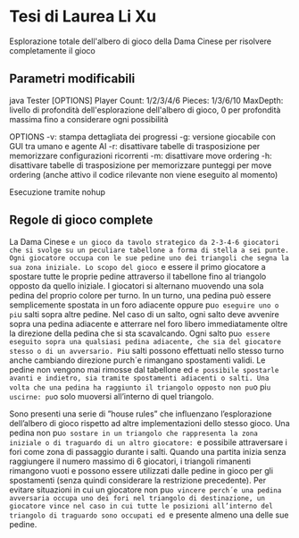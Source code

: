 # Tesi di Laurea Li Xu
Esplorazione totale dell'albero di gioco della Dama Cinese per risolvere completamente il gioco

## Parametri modificabili
java Tester [OPTIONS] <Player Count> <Pieces> <MaxDepth>
Player Count: 1/2/3/4/6
Pieces: 1/3/6/10
MaxDepth: livello di profondità dell'esplorazione dell'albero di gioco, 0 per profondità massima fino a considerare ogni possibilità

OPTIONS
-v: stampa dettagliata dei progressi
-g: versione giocabile con GUI tra umano e agente AI
-r: disattivare tabelle di trasposizione per memorizzare configurazioni ricorrenti
-m: disattivare move ordering
-h: disattivare tabelle di trasposizione per memorizzare punteggi per move ordering (anche attivo il codice rilevante non viene eseguito al momento)

Esecuzione tramite nohup

## Regole di gioco complete
La Dama Cinese `e un gioco da tavolo strategico da 2-3-4-6 giocatori che si svolge su
un peculiare tabellone a forma di stella a sei punte. Ogni giocatore occupa con le sue
pedine uno dei triangoli che segna la sua zona iniziale. Lo scopo del gioco `e essere il
primo giocatore a spostare tutte le proprie pedine attraverso il tabellone fino al triangolo
opposto da quello iniziale.
I giocatori si alternano muovendo una sola pedina del proprio colore per turno. In un
turno, una pedina può essere semplicemente spostata in un foro adiacente oppure pu`o
eseguire uno o pi`u salti sopra altre pedine.
Nel caso di un salto, ogni salto deve avvenire sopra una pedina adiacente e atterrare
nel foro libero immediatamente oltre la direzione della pedina che si sta scavalcando.
Ogni salto pu`o essere eseguito sopra una qualsiasi pedina adiacente, che sia del giocatore
stesso o di un avversario. Pi`u salti possono effettuati nello stesso turno anche cambiando
direzione purch´e rimangano spostamenti validi. Le pedine non vengono mai rimosse dal
tabellone ed `e possibile spostarle avanti e indietro, sia tramite spostamenti adiacenti o
salti. Una volta che una pedina ha raggiunto il triangolo opposto non pu`o pi`u uscirne:
pu`o solo muoversi all’interno di quel triangolo.

Sono presenti una serie di ”house rules” che influenzano l’esplorazione dell’albero di gioco
rispetto ad altre implementazioni dello stesso gioco.
Una pedina non pu`o sostare in un triangolo che rappresenta la zona iniziale o di
traguardo di un altro giocatore: `e possibile attraversare i fori come zona di passaggio
durante i salti.
Quando una partita inizia senza raggiungere il numero massimo di 6 giocatori, i
triangoli rimanenti rimangono vuoti e possono essere utilizzati dalle pedine in gioco per
gli spostamenti (senza quindi considerare la restrizione precedente).
Per evitare situazioni in cui un giocatore non pu`o vincere perch´e una pedina avversaria
occupa uno dei fori nel triangolo di destinazione, un giocatore vince nel caso in cui tutte
le posizioni all’interno del triangolo di traguardo sono occupati ed `e presente almeno una
delle sue pedine.